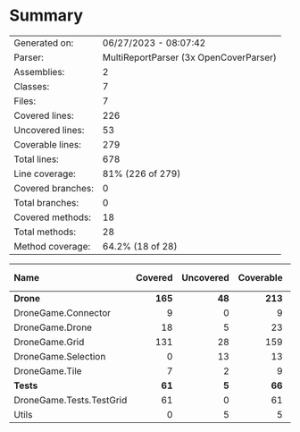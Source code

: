 ﻿# Summary
|||
|:---|:---|
| Generated on: | 06/27/2023 - 08:07:42 |
| Parser: | MultiReportParser (3x OpenCoverParser) |
| Assemblies: | 2 |
| Classes: | 7 |
| Files: | 7 |
| Covered lines: | 226 |
| Uncovered lines: | 53 |
| Coverable lines: | 279 |
| Total lines: | 678 |
| Line coverage: | 81% (226 of 279) |
| Covered branches: | 0 |
| Total branches: | 0 |
| Covered methods: | 18 |
| Total methods: | 28 |
| Method coverage: | 64.2% (18 of 28) |

|**Name**|**Covered**|**Uncovered**|**Coverable**|**Total**|**Line coverage**|**Covered**|**Total**|**Branch coverage**|**Covered**|**Total**|**Method coverage**|
|:---|---:|---:|---:|---:|---:|---:|---:|---:|---:|---:|---:|
|**Drone**|**165**|**48**|**213**|**548**|**77.4%**|**0**|**0**|****|**14**|**23**|**60.8%**|
|DroneGame.Connector|9|0|9|28|100%|0|0||1|1|100%|
|DroneGame.Drone|18|5|23|64|78.2%|0|0||1|2|50%|
|DroneGame.Grid|131|28|159|368|82.3%|0|0||11|15|73.3%|
|DroneGame.Selection|0|13|13|41|0%|0|0||0|2|0%|
|DroneGame.Tile|7|2|9|47|77.7%|0|0||1|3|33.3%|
|**Tests**|**61**|**5**|**66**|**130**|**92.4%**|**0**|**0**|****|**4**|**5**|**80%**|
|DroneGame.Tests.TestGrid|61|0|61|119|100%|0|0||4|4|100%|
|Utils|0|5|5|11|0%|0|0||0|1|0%|
